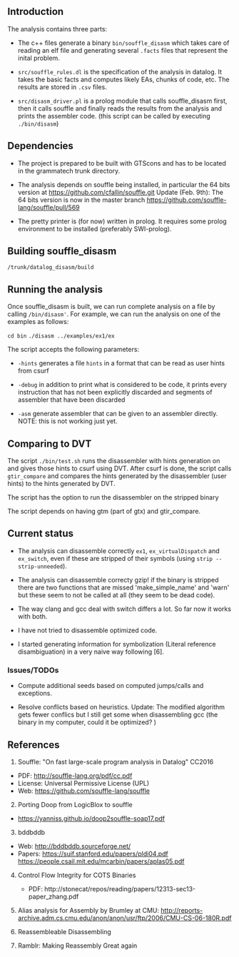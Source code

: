 


## Introduction

The analysis contains three parts:

 - The c++ files generate a binary `bin/souffle_disasm` which takes care
 of reading an elf file and generating several `.facts` files that
 represent the inital problem.
 
 - `src/souffle_rules.dl` is the specification of the analysis in
 datalog.  It takes the basic facts and computes likely EAs, chunks of
 code, etc. The results are stored in `.csv` files.
 
 - `src/disasm_driver.pl` is a prolog module that calls souffle_disasm
 first, then it calls souffle and finally reads the results from the
 analysis and prints the assembler code. (this script can be called by executing `./bin/disasm`)
 
## Dependencies

- The project is prepared to be built with GTScons and has to be located
in the grammatech trunk directory.

- The analysis depends on souffle being installed, 
in particular the 64 bits version at https://github.com/cfallin/souffle.git
Update (Feb. 9th): The 64 bits version is now in the master branch https://github.com/souffle-lang/souffle/pull/569

- The pretty printer is (for now) written in prolog. It requires some prolog environment
to be installed (preferably SWI-prolog).

## Building souffle_disasm



`/trunk/datalog_disasm/build`


## Running the analysis
Once souffle_disasm is built, we can run complete analysis on a file
by calling `/bin/disasm'`.
For example, we can run the analysis on one of the examples as
follows:

`cd bin` `./disasm ../examples/ex1/ex`

The script accepts the following parameters:

- `-hints` generates a file `hints` in a format that can be read as user hints from csurf

- `-debug` in addition to print what is considered to be code, it prints every instruction
  that has not been explicitly discarded and segments of assembler that have been discarded
  
- `-asm` generate assembler that can be given to an assembler directly.
   NOTE: this is not working just yet.
  
## Comparing to DVT

The script `./bin/test.sh`  runs the disassembler with hints generation on and gives those hints
to csurf using DVT. After csurf is done, the script calls `gtir_compare` and compares the hints generated by the disassembler (user hints) to the hints generated by DVT.

The script has the option to run the disassembler on the stripped binary

The script depends on having gtm (part of gtx) and gtir_compare.


 
## Current status

- The analysis can disassemble correctly `ex1`, `ex_virtualDispatch`
and `ex_switch`, even if these are stripped of their symbols (using
`strip --strip-unneeded`).

- The analysis can disassemble correcty gzip! if the binary is stripped there are
two functions that are missed 'make_simple_name' and 'warn' but these seem to not be
called at all (they seem to be dead code).

- The way clang and gcc deal with switch differs a lot. So far now it works with both.

- I have not tried to disassemble optimized code.


- I started generating information for symbolization (Literal reference disambiguation)
in a very naive way following [6].

### Issues/TODOs

- Compute additional seeds based on computed jumps/calls and exceptions.

- Resolve conflicts based on heuristics.
Update: The modified algorithm gets fewer conflics but I still get some when disassembling gcc (the binary in my computer, could it be optimized? )


## References
1. Souffle: "On fast large-scale program analysis in Datalog" CC2016
 - PDF: http://souffle-lang.org/pdf/cc.pdf
 - License: Universal Permissive License (UPL)
 - Web: https://github.com/souffle-lang/souffle
 
2. Porting Doop from LogicBlox to souffle
 - https://yanniss.github.io/doop2souffle-soap17.pdf

3. bddbddb
 - Web: http://bddbddb.sourceforge.net/
 - Papers:   https://suif.stanford.edu/papers/pldi04.pdf
             https://people.csail.mit.edu/mcarbin/papers/aplas05.pdf

4. Control Flow Integrity for COTS Binaries
   - PDF: http://stonecat/repos/reading/papers/12313-sec13-paper_zhang.pdf

5. Alias analysis for Assembly by Brumley at CMU:
  http://reports-archive.adm.cs.cmu.edu/anon/anon/usr/ftp/2006/CMU-CS-06-180R.pdf
  
6. Reassembleable Disassembling

7. Ramblr: Making Reassembly Great again
